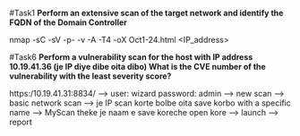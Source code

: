 #Task1
**Perform an extensive scan of the target network and identify the FQDN of the Domain Controller**

nmap -sC -sV -p- -v -A -T4 -oX Oct1-24.html <IP_address>

#Task6
**Perform a vulnerability scan for the host with IP address 10.19.41.36 (je IP diye dibe oita dibo) What is the CVE number of the
vulnerability with the least severity score?**

https:/10.19.41.31:8834/ --> user: wizard password: admin --> new scan --> basic network scan --> je IP scan korte bolbe oita save korbo with a specific name --> MyScan theke je naam e save koreche open kore --> launch --> report
